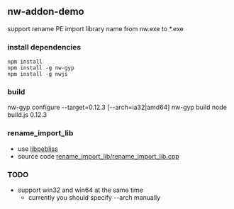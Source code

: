 nw-addon-demo
---
support rename PE import library name from nw.exe to *.exe

### install dependencies
```
npm install
npm install -g nw-gyp
npm install -g nwjs
```

### build

nw-gyp configure --target=0.12.3 [--arch=ia32|amd64]
nw-gyp build
node build.js 0.12.3

### rename_import_lib

* use [libpebliss](https://github.com/asinbow/libpebliss)
* source code [rename_import_lib/rename_import_lib.cpp](rename_import_lib/rename_import_lib.cpp)

### TODO

* support win32 and win64 at the same time
  * currently you should specify --arch manually


